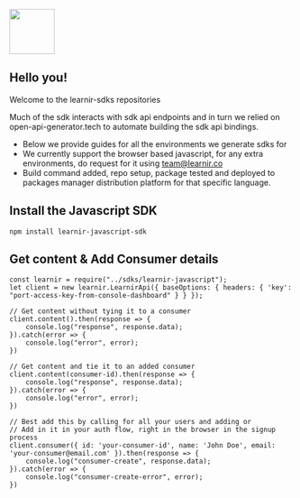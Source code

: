 [<img src="https://learnir.co/logo.svg" width="80"/>](https://learnir.co/logo.svg)

## Hello you!
Welcome to the learnir-sdks repositories

Much of the sdk interacts with sdk api endpoints and in turn we relied on open-api-generator.tech to
automate building the sdk api bindings.
- Below we provide guides for all the environments we generate sdks for
- We currently support the browser based javascript, for any extra environments, do request for it using team@learnir.co
- Build command added, repo setup, package tested and deployed to packages manager distribution platform for that specific language.



## Install the Javascript SDK
``
npm install learnir-javascript-sdk
``

## Get content & Add Consumer details
````
const learnir = require("../sdks/learnir-javascript");
let client = new learnir.LearnirApi({ baseOptions: { headers: { 'key': "port-access-key-from-console-dashboard" } } });

// Get content without tying it to a consumer
client.content().then(response => {
    console.log("response", response.data);
}).catch(error => {
    console.log("error", error);
})

// Get content and tie it to an added consumer 
client.content(consumer-id).then(response => {
    console.log("response", response.data);
}).catch(error => {
    console.log("error", error);
})

// Best add this by calling for all your users and adding or
// Add in it in your auth flow, right in the browser in the signup process
client.consumer({ id: 'your-consumer-id', name: 'John Doe', email: 'your-consumer@email.com' }).then(response => {
    console.log("consumer-create", response.data);
}).catch(error => {
    console.log("consumer-create-error", error);
})
`````